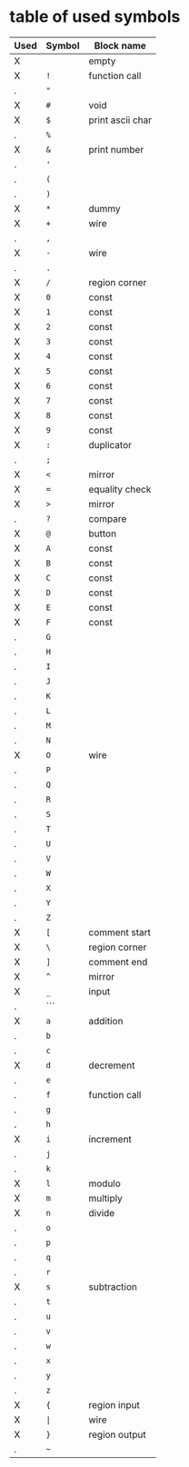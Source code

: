 # table of used symbols
Used | Symbol | Block name
-----|--------|------------
X | ` ` | empty
X | `!` | function call
. | `"` |
X | `#` | void
X | `$` | print ascii char
. | `%` |
X | `&` | print number
. | `'` |
. | `(` |
. | `)` |
X | `*` | dummy
X | `+` | wire
. | `,` |
X | `-` | wire
. | `.` |
X | `/` | region corner
X | `0` | const
X | `1` | const
X | `2` | const
X | `3` | const
X | `4` | const
X | `5` | const
X | `6` | const
X | `7` | const
X | `8` | const
X | `9` | const
X | `:` | duplicator
. | `;` |
X | `<` | mirror
X | `=` | equality check
X | `>` | mirror
. | `?` | compare
X | `@` | button
X | `A` | const
X | `B` | const
X | `C` | const
X | `D` | const
X | `E` | const
X | `F` | const
. | `G` | 
. | `H` | 
. | `I` |
. | `J` |
. | `K` |
. | `L` |
. | `M` |
. | `N` |
X | `O` | wire
. | `P` |
. | `Q` |
. | `R` |
. | `S` |
. | `T` |
. | `U` |
. | `V` |
. | `W` |
. | `X` |
. | `Y` |
. | `Z` |
X | `[` | comment start
X | `\` | region corner
X | `]` | comment end
X | `^` | mirror
X | `_` | input
. | ``` |
X | `a` | addition
. | `b` |
. | `c` |
X | `d` | decrement
. | `e` |
. | `f` | function call
. | `g` |
. | `h` |
X | `i` | increment
. | `j` |
. | `k` |
X | `l` | modulo
X | `m` | multiply
X | `n` | divide
. | `o` |
. | `p` |
. | `q` |
. | `r` |
X | `s` | subtraction
. | `t` |
. | `u` |
. | `v` |
. | `w` |
. | `x` |
. | `y` |
. | `z` |
X | `{` | region input
X | `\|`| wire
X | `}` | region output
. | `~` |
